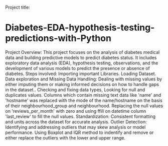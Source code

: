 Project title:
# Diabetes-EDA-hypothesis-testing-predictions-with-Python
Project Overview:
This project focuses on the analysis of diabetes medical data and building predictive models to predict diabetes status. It includes exploratory data analysis (EDA), hypothesis testing, observations, and the development of various models to predict the presence or absence of diabetes.
Steps involved:
Importing important Libraries.
Loading Dataset.
Data exploration and Missing Data Handling: Dealing with missing values by either imputing them or making informed decisions on how to handle gaps in the dataset..
Checking and fixing data types, Looking for null and duplicates values.
Columns which contain missing text data like 'name' and 'hostname' was replaced with the mode of the name/hostname on the basis of their neighbourhood_group and neighbourhood.
Replacing the null values on 'reviews_per_month' with zero and using ffill on datetime column 'last_review' to fill the null values.
Standardization: Consistent formatting and units across the dataset for accurate analysis.
Outlier Detection: Identifying and addressing outliers that may skew analysis or model performance.
Using Boxplot and IQR method to indentify and remove or either replace the outliers with the lower and upper range.
